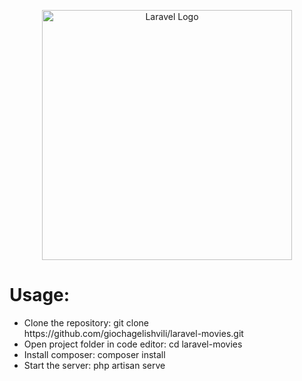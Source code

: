 <p align="center"><a href="https://laravel.com" target="_blank"><img src="https://raw.githubusercontent.com/laravel/art/master/logo-lockup/5%20SVG/2%20CMYK/1%20Full%20Color/laravel-logolockup-cmyk-red.svg" width="400" alt="Laravel Logo"></a></p>

<h1>Usage: </h1>
<ul>
    <li>
        Clone the repository: git clone https://github.com/giochagelishvili/laravel-movies.git
    </li>
    <li>
        Open project folder in code editor: cd laravel-movies
    </li>
    <li>
        Install composer: composer install
    </li>
    <li>
        Start the server: php artisan serve
    </li>
</ul>
